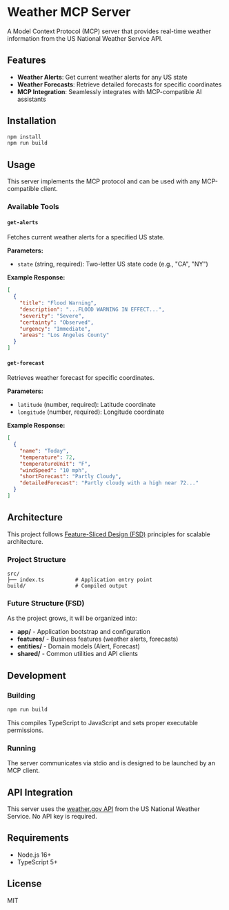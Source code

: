 # Weather MCP Server

A Model Context Protocol (MCP) server that provides real-time weather information from the US National Weather Service API.

## Features

- **Weather Alerts**: Get current weather alerts for any US state
- **Weather Forecasts**: Retrieve detailed forecasts for specific coordinates
- **MCP Integration**: Seamlessly integrates with MCP-compatible AI assistants

## Installation

```bash
npm install
npm run build
```

## Usage

This server implements the MCP protocol and can be used with any MCP-compatible client.

### Available Tools

#### `get-alerts`
Fetches current weather alerts for a specified US state.

**Parameters:**
- `state` (string, required): Two-letter US state code (e.g., "CA", "NY")

**Example Response:**
```json
[
  {
    "title": "Flood Warning",
    "description": "...FLOOD WARNING IN EFFECT...",
    "severity": "Severe",
    "certainty": "Observed",
    "urgency": "Immediate",
    "areas": "Los Angeles County"
  }
]
```

#### `get-forecast`
Retrieves weather forecast for specific coordinates.

**Parameters:**
- `latitude` (number, required): Latitude coordinate
- `longitude` (number, required): Longitude coordinate

**Example Response:**
```json
[
  {
    "name": "Today",
    "temperature": 72,
    "temperatureUnit": "F",
    "windSpeed": "10 mph",
    "shortForecast": "Partly Cloudy",
    "detailedForecast": "Partly cloudy with a high near 72..."
  }
]
```

## Architecture

This project follows [Feature-Sliced Design (FSD)](https://feature-sliced.design/) principles for scalable architecture.

### Project Structure

```
src/
├── index.ts          # Application entry point
build/                # Compiled output
```

### Future Structure (FSD)

As the project grows, it will be organized into:

- **app/** - Application bootstrap and configuration
- **features/** - Business features (weather alerts, forecasts)
- **entities/** - Domain models (Alert, Forecast)
- **shared/** - Common utilities and API clients

## Development

### Building

```bash
npm run build
```

This compiles TypeScript to JavaScript and sets proper executable permissions.

### Running

The server communicates via stdio and is designed to be launched by an MCP client.

## API Integration

This server uses the [weather.gov API](https://www.weather.gov/documentation/services-web-api) from the US National Weather Service. No API key is required.

## Requirements

- Node.js 16+
- TypeScript 5+

## License

MIT